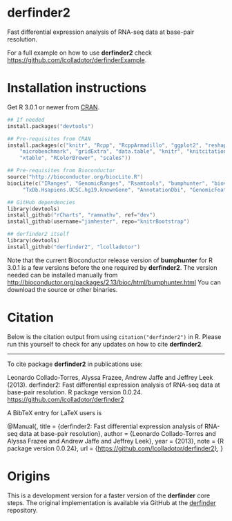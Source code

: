 derfinder2
==========

Fast differential expression analysis of RNA-seq data at base-pair resolution.

For a full example on how to use __derfinder2__ check https://github.com/lcolladotor/derfinderExample.

# Installation instructions

Get R 3.0.1 or newer from [CRAN](http://cran.r-project.org/).

```S
## If needed
install.packages("devtools")

## Pre-requisites from CRAN
install.packages(c("knitr", "Rcpp", "RcppArmadillo", "ggplot2", "reshape2", "plyr", 
	"microbenchmark", "gridExtra", "data.table", "knitr", "knitcitations",
	"xtable", "RColorBrewer", "scales"))

## Pre-requisites from Bioconductor
source("http://bioconductor.org/biocLite.R")
biocLite(c("IRanges", "GenomicRanges", "Rsamtools", "bumphunter", "biovizBase", "ggbio", "qvalue",
	 "TxDb.Hsapiens.UCSC.hg19.knownGene", "AnnotationDbi", "GenomicFeatures"))

## GitHub dependencies
library(devtools)
install_github("rCharts", "ramnathv", ref="dev")
install_github(username="jimhester", repo="knitrBootstrap")

## derfinder2 itself
library(devtools)
install_github("derfinder2", "lcolladotor")
```

Note that the current Bioconductor release version of __bumphunter__ for R 3.0.1 is a few versions before the one required by __derfinder2__. The version needed can be installed manually from http://bioconductor.org/packages/2.13/bioc/html/bumphunter.html You can download the source or other binaries.

# Citation

Below is the citation output from using `citation("derfinder2")` in R. Please run this yourself to check for any updates on how to cite __derfinder2__.

---

To cite package __derfinder2__ in publications use:

Leonardo Collado-Torres, Alyssa Frazee, Andrew Jaffe and Jeffrey Leek (2013). derfinder2: Fast differential expression analysis of RNA-seq data at base-pair resolution. R package version 0.0.24. https://github.com/lcolladotor/derfinder2

A BibTeX entry for LaTeX users is

@Manual{, title = {derfinder2: Fast differential expression analysis of RNA-seq data at base-pair resolution}, author = {Leonardo Collado-Torres and Alyssa Frazee and Andrew Jaffe and Jeffrey Leek}, year = {2013}, note = {R package version 0.0.24}, url = {https://github.com/lcolladotor/derfinder2}, }


# Origins

This is a development version for a faster version of the __derfinder__ core steps. The original implementation is available via GitHub at the [derfinder](https://github.com/alyssafrazee/derfinder) repository.
